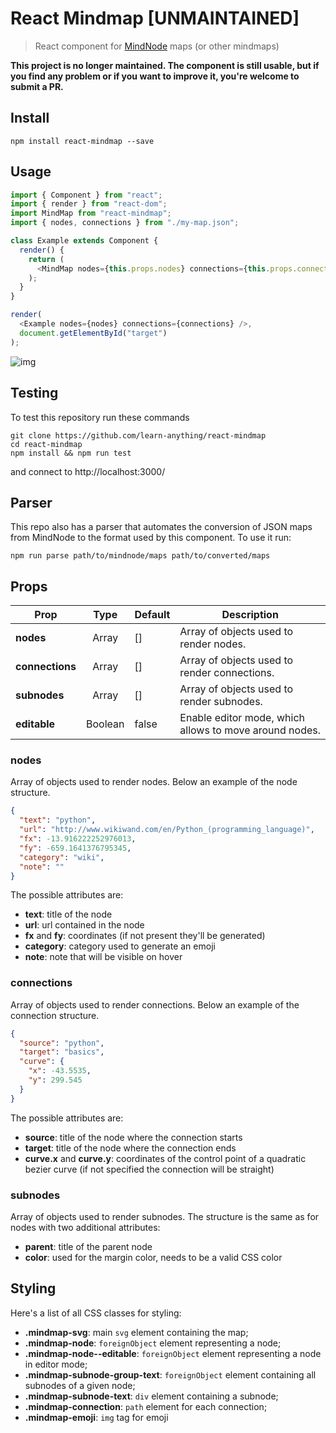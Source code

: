 # React Mindmap [UNMAINTAINED]

> React component for [MindNode](https://mindnode.com/) maps (or other mindmaps)

**This project is no longer maintained. The component is still usable, but if you find any problem or if you want to improve it, you're welcome to submit a PR.**

## Install

`npm install react-mindmap --save`

## Usage

```js
import { Component } from "react";
import { render } from "react-dom";
import MindMap from "react-mindmap";
import { nodes, connections } from "./my-map.json";

class Example extends Component {
  render() {
    return (
      <MindMap nodes={this.props.nodes} connections={this.props.connections} />
    );
  }
}

render(
  <Example nodes={nodes} connections={connections} />,
  document.getElementById("target")
);
```

![img](https://raw.githubusercontent.com/learn-anything/react-mindmap/master/screenshot.png)

## Testing

To test this repository run these commands

```
git clone https://github.com/learn-anything/react-mindmap
cd react-mindmap
npm install && npm run test
```

and connect to http://localhost:3000/

## Parser

This repo also has a parser that automates the conversion of JSON maps from MindNode
to the format used by this component. To use it run:

```
npm run parse path/to/mindnode/maps path/to/converted/maps
```

## Props

| Prop            |  Type   | Default | Description                                            |
| --------------- | :-----: | ------- | ------------------------------------------------------ |
| **nodes**       |  Array  | []      | Array of objects used to render nodes.                 |
| **connections** |  Array  | []      | Array of objects used to render connections.           |
| **subnodes**    |  Array  | []      | Array of objects used to render subnodes.              |
| **editable**    | Boolean | false   | Enable editor mode, which allows to move around nodes. |

### nodes

Array of objects used to render nodes. Below an example of the node structure.

```json
{
  "text": "python",
  "url": "http://www.wikiwand.com/en/Python_(programming_language)",
  "fx": -13.916222252976013,
  "fy": -659.1641376795345,
  "category": "wiki",
  "note": ""
}
```

The possible attributes are:

- **text**: title of the node
- **url**: url contained in the node
- **fx** and **fy**: coordinates (if not present they'll be generated)
- **category**: category used to generate an emoji
- **note**: note that will be visible on hover

### connections

Array of objects used to render connections. Below an example of the connection
structure.

```json
{
  "source": "python",
  "target": "basics",
  "curve": {
    "x": -43.5535,
    "y": 299.545
  }
}
```

The possible attributes are:

- **source**: title of the node where the connection starts
- **target**: title of the node where the connection ends
- **curve.x** and **curve.y**: coordinates of the control point of a quadratic bezier curve
  (if not specified the connection will be straight)

### subnodes

Array of objects used to render subnodes. The structure is the same as for nodes
with two additional attributes:

- **parent**: title of the parent node
- **color**: used for the margin color, needs to be a valid CSS color

## Styling

Here's a list of all CSS classes for styling:

- **.mindmap-svg**: main `svg` element containing the map;
- **.mindmap-node**: `foreignObject` element representing a node;
- **.mindmap-node--editable**: `foreignObject` element representing a node in editor mode;
- **.mindmap-subnode-group-text**: `foreignObject` element containing all subnodes of a given node;
- **.mindmap-subnode-text**: `div` element containing a subnode;
- **.mindmap-connection**: `path` element for each connection;
- **.mindmap-emoji**: `img` tag for emoji
